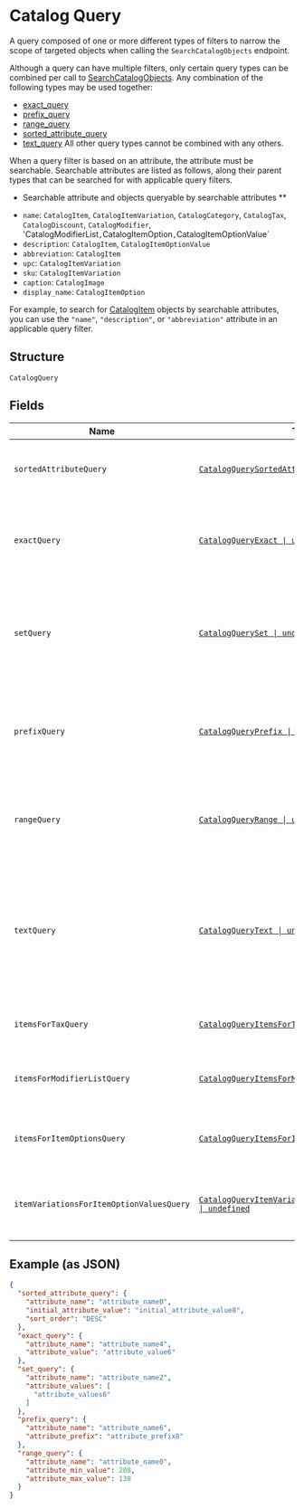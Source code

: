 
# Catalog Query

A query composed of one or more different types of filters to narrow the scope of targeted objects when calling the `SearchCatalogObjects` endpoint.

Although a query can have multiple filters, only certain query types can be combined per call to [SearchCatalogObjects](/doc/api/catalog.md#search-catalog-objects).
Any combination of the following types may be used together:

- [exact_query](/doc/models/catalog-query-exact.md)
- [prefix_query](/doc/models/catalog-query-prefix.md)
- [range_query](/doc/models/catalog-query-range.md)
- [sorted_attribute_query](/doc/models/catalog-query-sorted-attribute.md)
- [text_query](/doc/models/catalog-query-text.md)
  All other query types cannot be combined with any others.

When a query filter is based on an attribute, the attribute must be searchable.
Searchable attributes are listed as follows, along their parent types that can be searched for with applicable query filters.

* Searchable attribute and objects queryable by searchable attributes **

- `name`:  `CatalogItem`, `CatalogItemVariation`, `CatalogCategory`, `CatalogTax`, `CatalogDiscount`, `CatalogModifier`, 'CatalogModifierList`,`CatalogItemOption`,`CatalogItemOptionValue`
- `description`: `CatalogItem`, `CatalogItemOptionValue`
- `abbreviation`: `CatalogItem`
- `upc`: `CatalogItemVariation`
- `sku`: `CatalogItemVariation`
- `caption`: `CatalogImage`
- `display_name`: `CatalogItemOption`

For example, to search for [CatalogItem](/doc/models/catalog-item.md) objects by searchable attributes, you can use
the `"name"`, `"description"`, or `"abbreviation"` attribute in an applicable query filter.

## Structure

`CatalogQuery`

## Fields

| Name | Type | Tags | Description |
|  --- | --- | --- | --- |
| `sortedAttributeQuery` | [`CatalogQuerySortedAttribute \| undefined`](/doc/models/catalog-query-sorted-attribute.md) | Optional | The query expression to specify the key to sort search results. |
| `exactQuery` | [`CatalogQueryExact \| undefined`](/doc/models/catalog-query-exact.md) | Optional | The query filter to return the search result by exact match of the specified attribute name and value. |
| `setQuery` | [`CatalogQuerySet \| undefined`](/doc/models/catalog-query-set.md) | Optional | The query filter to return the search result(s) by exact match of the specified `attribute_name` and any of<br>the `attribute_values`. |
| `prefixQuery` | [`CatalogQueryPrefix \| undefined`](/doc/models/catalog-query-prefix.md) | Optional | The query filter to return the search result whose named attribute values are prefixed by the specified attribute value. |
| `rangeQuery` | [`CatalogQueryRange \| undefined`](/doc/models/catalog-query-range.md) | Optional | The query filter to return the search result whose named attribute values fall between the specified range. |
| `textQuery` | [`CatalogQueryText \| undefined`](/doc/models/catalog-query-text.md) | Optional | The query filter to return the search result whose searchable attribute values contain all of the specified keywords or tokens, independent of the token order or case. |
| `itemsForTaxQuery` | [`CatalogQueryItemsForTax \| undefined`](/doc/models/catalog-query-items-for-tax.md) | Optional | The query filter to return the items containing the specified tax IDs. |
| `itemsForModifierListQuery` | [`CatalogQueryItemsForModifierList \| undefined`](/doc/models/catalog-query-items-for-modifier-list.md) | Optional | The query filter to return the items containing the specified modifier list IDs. |
| `itemsForItemOptionsQuery` | [`CatalogQueryItemsForItemOptions \| undefined`](/doc/models/catalog-query-items-for-item-options.md) | Optional | The query filter to return the items containing the specified item option IDs. |
| `itemVariationsForItemOptionValuesQuery` | [`CatalogQueryItemVariationsForItemOptionValues \| undefined`](/doc/models/catalog-query-item-variations-for-item-option-values.md) | Optional | The query filter to return the item variations containing the specified item option value IDs. |

## Example (as JSON)

```json
{
  "sorted_attribute_query": {
    "attribute_name": "attribute_name0",
    "initial_attribute_value": "initial_attribute_value8",
    "sort_order": "DESC"
  },
  "exact_query": {
    "attribute_name": "attribute_name4",
    "attribute_value": "attribute_value6"
  },
  "set_query": {
    "attribute_name": "attribute_name2",
    "attribute_values": [
      "attribute_values6"
    ]
  },
  "prefix_query": {
    "attribute_name": "attribute_name6",
    "attribute_prefix": "attribute_prefix8"
  },
  "range_query": {
    "attribute_name": "attribute_name0",
    "attribute_min_value": 208,
    "attribute_max_value": 138
  }
}
```

